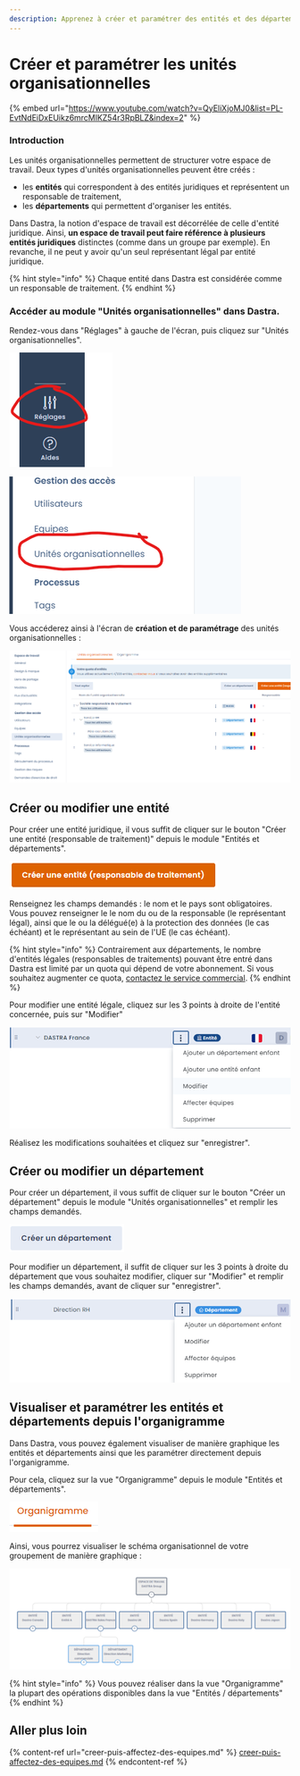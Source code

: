 ```yaml
---
description: Apprenez à créer et paramétrer des entités et des départements dans Dastra.
---
```


# Créer et paramétrer les unités organisationnelles



{% embed url="https://www.youtube.com/watch?v=QyEliXjoMJ0&list=PL-EvtNdEiDxEUikz6mrcMlKZ54r3RpBLZ&index=2" %}

### Introduction

Les unités organisationnelles permettent de structurer votre espace de travail. Deux types d'unités organisationnelles peuvent être créés :&#x20;

* les **entités** qui correspondent à des entités juridiques et représentent un responsable de traitement,
* les **départements** qui permettent d'organiser les entités.

Dans Dastra, la notion d'espace de travail est décorrélée de celle d'entité juridique. Ainsi, **un espace de travail peut faire référence à plusieurs entités juridiques** distinctes (comme dans un groupe par exemple). En revanche, il ne peut y avoir qu'un seul représentant légal par entité juridique.

{% hint style="info" %}
Chaque entité dans Dastra est considérée comme un responsable de traitement.&#x20;
{% endhint %}

### Accéder au module "Unités organisationnelles" dans Dastra.

Rendez-vous dans "Réglages" à gauche de l'écran, puis cliquez sur "Unités organisationnelles".



![Bouton d'accès aux réglages de l'espace de travail](<../../.gitbook/assets/image (252) (1) (1) (1) (1) (1).png>)



![Accès aux paramètres des unités organisationnelles](<../../.gitbook/assets/image (247) (1).png>)

Vous accéderez ainsi à l'écran de **création et de paramétrage** des unités organisationnelles :

![Interface de gestion des unités organisationnelles](<../../.gitbook/assets/image (250) (1).png>)

## Créer ou modifier une entité

Pour créer une entité juridique, il vous suffit de cliquer sur le bouton "Créer une entité (responsable de traitement)" depuis le module "Entités et départements".

![Bouton "Créer une entité"](<../../.gitbook/assets/image (207).png>)

Renseignez les champs demandés : le nom et le pays sont obligatoires. Vous pouvez renseigner le le nom du ou de la responsable (le représentant légal), ainsi que le ou la délégué(e) à la protection des données (le cas échéant) et le représentant au sein de l'UE (le cas échéant).

{% hint style="info" %}
Contrairement aux départements, le nombre d'entités légales (responsables de traitements) pouvant être entré dans Dastra est limité par un quota qui dépend de votre abonnement. Si vous souhaitez augmenter ce quota, [contactez le service commercial](https://www.dastra.eu/fr/contacts).
{% endhint %}

Pour modifier une entité légale, cliquez sur les 3 points à droite de l'entité concernée, puis sur "Modifier"

![Menu déroulant lié à une entité.](<../../.gitbook/assets/image (208).png>)

Réalisez les modifications souhaitées et cliquez sur "enregistrer".

## Créer ou modifier un département

Pour créer un département, il vous suffit de cliquer sur le bouton "Créer un département" depuis le module "Unités organisationnelles" et remplir les champs demandés.

![Bouton "Créer un département"](<../../.gitbook/assets/image (209).png>)

Pour modifier un département, il suffit de cliquer sur les 3 points à droite du département que vous souhaitez modifier, cliquer sur "Modifier" et remplir les champs demandés, avant de cliquer sur "enregistrer".

![Menu déroulant lié à un département](<../../.gitbook/assets/image (210).png>)

## Visualiser et paramétrer les entités et départements depuis l'organigramme

Dans Dastra, vous pouvez également visualiser de manière graphique  les entités et départements ainsi que les paramétrer directement depuis l'organigramme.

Pour cela, cliquez sur la vue "Organigramme" depuis le module "Entités et départements".

![Vue "Organigramme"](<../../.gitbook/assets/image (205).png>)

Ainsi, vous pourrez visualiser le schéma organisationnel de votre groupement de manière graphique :

![Exemple d'organigramme dans Dastra](<../../.gitbook/assets/image (206).png>)

{% hint style="info" %}
Vous pouvez réaliser dans la vue "Organigramme" la plupart des opérations disponibles dans la vue "Entités / départements"
{% endhint %}

## Aller plus loin

{% content-ref url="creer-puis-affectez-des-equipes.md" %}
[creer-puis-affectez-des-equipes.md](creer-puis-affectez-des-equipes.md)
{% endcontent-ref %}

